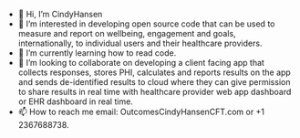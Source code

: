 - 👋 Hi, I’m CindyHansen
- 👀 I’m interested in developing open source code that can be used to measure and report on wellbeing, engagement and goals, internationally, to individual users and their healthcare providers.  
- 🌱 I’m currently learning how to read code.
- 💞️ I’m looking to collaborate on developing a client facing app that collects responses, stores PHI, calculates and reports results on the app and sends de-identified results to cloud where they can give permission to share results in real time with healthcare provider web app dashboard or EHR dashboard in real time. 
- 📫 How to reach me email: OutcomesCindyHansenCFT.com or +1 2367688738.

<!---
CindyHansen/CindyHansen is a ✨ special ✨ repository because its `README.md` (this file) appears on your GitHub profile.
You can click the Preview link to take a look at your changes.
--->
